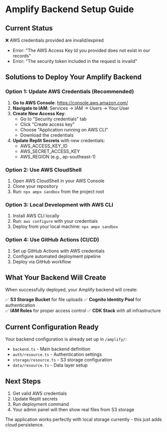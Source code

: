 # Amplify Backend Setup Guide

## Current Status
❌ AWS credentials provided are invalid/expired
- Error: "The AWS Access Key Id you provided does not exist in our records"
- Error: "The security token included in the request is invalid"

## Solutions to Deploy Your Amplify Backend

### Option 1: Update AWS Credentials (Recommended)
1. **Go to AWS Console**: https://console.aws.amazon.com/
2. **Navigate to IAM**: Services → IAM → Users → Your User
3. **Create New Access Key**:
   - Go to "Security credentials" tab
   - Click "Create access key"
   - Choose "Application running on AWS CLI"
   - Download the credentials
4. **Update Replit Secrets** with new credentials:
   - AWS_ACCESS_KEY_ID
   - AWS_SECRET_ACCESS_KEY
   - AWS_REGION (e.g., ap-southeast-1)

### Option 2: Use AWS CloudShell
1. Open AWS CloudShell in your AWS Console
2. Clone your repository
3. Run: `npx ampx sandbox` from the project root

### Option 3: Local Development with AWS CLI
1. Install AWS CLI locally
2. Run: `aws configure` with your credentials
3. Deploy from your local machine: `npx ampx sandbox`

### Option 4: Use GitHub Actions (CI/CD)
1. Set up GitHub Actions with AWS credentials
2. Configure automated deployment pipeline
3. Deploy via GitHub workflow

## What Your Backend Will Create
When successfully deployed, your Amplify backend will create:

✅ **S3 Storage Bucket** for file uploads
✅ **Cognito Identity Pool** for authentication  
✅ **IAM Roles** for proper access control
✅ **CDK Stack** with all infrastructure

## Current Configuration Ready
Your backend configuration is already set up in `/amplify/`:
- `backend.ts` - Main backend definition
- `auth/resource.ts` - Authentication settings
- `storage/resource.ts` - S3 storage configuration
- `data/resource.ts` - Data layer setup

## Next Steps
1. Get valid AWS credentials
2. Update Replit secrets
3. Run deployment command
4. Your admin panel will then show real files from S3 storage

The application works perfectly with local storage currently - this just adds cloud persistence.